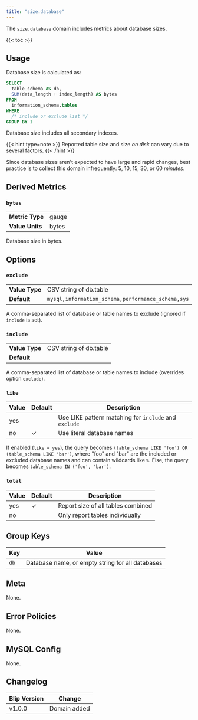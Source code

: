 ```yaml
---
title: "size.database"
---
```


The `size.database` domain includes metrics about database sizes.

{{< toc >}}

## Usage

Database size is calculated as:

```sql
SELECT
  table_schema AS db,
  SUM(data_length + index_length) AS bytes
FROM
  information_schema.tables
WHERE
  /* include or exclude list */
GROUP BY 1
```

Database size includes all secondary indexes.

{{< hint type=note >}}
Reported table size and size _on disk_ can vary due to several factors.
{{< /hint >}}

Since database sizes aren't expected to have large and rapid changes, best practice is to collect this domain infrequently: 5, 10, 15, 30, or 60 _minutes_.

## Derived Metrics

### `bytes`

| | |
|---|---|
|**Metric Type**|gauge|
|**Value Units**|bytes|

Database size in bytes.

## Options

### `exclude`

| | |
|---|---|
|**Value Type**|CSV string of db.table|
|**Default**|`mysql,information_schema,performance_schema,sys`|

A comma-separated list of database or table names to exclude (ignored if `include` is set).

### `include`

| | |
|---|---|
|**Value Type**|CSV string of db.table|
|**Default**||

A comma-separated list of database or table names to include (overrides option `exclude`).

### `like`

|Value|Default|Description|
|---|---|---|
|yes||Use LIKE pattern matching for `include` and `exclude`|
|no|&check;|Use literal database names|

If enabled (`like = yes`), the query becomes `(table_schema LIKE 'foo') OR (table_schema LIKE 'bar')`, where "foo" and "bar" are the included or excluded database names and can contain wildcards like `%`.
Else, the query becomes `table_schema IN ('foo', 'bar')`.

### `total`

|Value|Default|Description|
|---|---|---|
|yes|&check;|Report size of all tables combined|
|no| |Only report tables individually|


## Group Keys

|Key|Value|
|---|---|
|`db`|Database name, or empty string for all databases|

## Meta

None.

## Error Policies

None.

## MySQL Config

None.

## Changelog

|Blip Version|Change|
|------------|------|
|v1.0.0      |Domain added|

